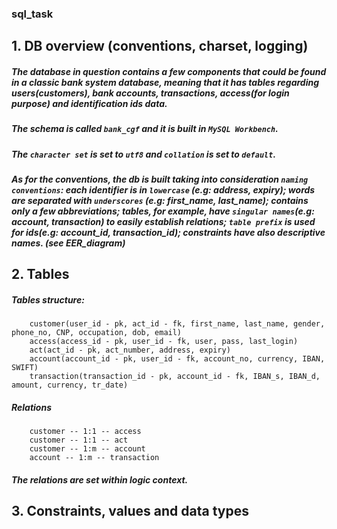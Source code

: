 ### sql_task
## 1. DB overview (conventions, charset, logging)
##### The database in question contains a few components that could be found in a classic bank system database, meaning that it has tables regarding users(customers), bank accounts, transactions, access(for login purpose) and identification ids data. 
##### The schema is called `bank_cgf` and it is built in `MySQL Workbench`. 
##### The `character set` is set to `utf8` and `collation` is set to `default`.
##### As for the conventions, the db is built taking into consideration `naming conventions`: each identifier is in `lowercase` (e.g: address, expiry); words are separated with `underscores` (e.g: first_name, last_name); contains only a few abbreviations; tables, for example, have `singular names`(e.g: account, transaction) to easily establish relations; `table prefix` is used for ids(e.g: account_id, transaction_id); constraints have also descriptive names. (see EER_diagram)

## 2. Tables
##### Tables structure:
		customer(user_id - pk, act_id - fk, first_name, last_name, gender, phone_no, CNP, occupation, dob, email)
		access(access_id - pk, user_id - fk, user, pass, last_login)
		act(act_id - pk, act_number, address, expiry)
		account(account_id - pk, user_id - fk, account_no, currency, IBAN, SWIFT)
		transaction(transaction_id - pk, account_id - fk, IBAN_s, IBAN_d, amount, currency, tr_date)
##### Relations
		customer -- 1:1 -- access
		customer -- 1:1 -- act
		customer -- 1:m -- account
		account -- 1:m -- transaction
##### The relations are set within logic context.		

## 3. Constraints, values and data types
